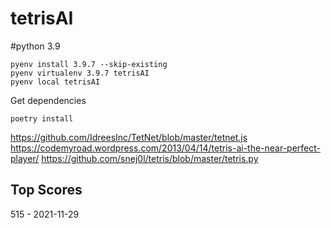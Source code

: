 # tetrisAI

#python 3.9

```
pyenv install 3.9.7 --skip-existing
pyenv virtualenv 3.9.7 tetrisAI
pyenv local tetrisAI
```

Get dependencies
```
poetry install
```

https://github.com/IdreesInc/TetNet/blob/master/tetnet.js
https://codemyroad.wordpress.com/2013/04/14/tetris-ai-the-near-perfect-player/
https://github.com/snej0l/tetris/blob/master/tetris.py


## Top Scores
515 - 2021-11-29
